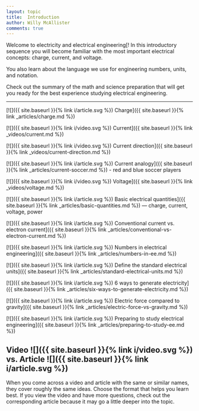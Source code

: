 ```yaml
---
layout: topic
title:  Introduction
author: Willy McAllister
comments: true
---
```


Welcome to electricity and electrical engineering[! In this introductory sequence you will become familiar with the most important electrical concepts: charge, current, and voltage. 

You also learn about the language we use for engineering numbers, units, and notation. 

Check out the summary of the math and science preparation that will get you ready for the best experience studying electrical engineering.

----

[![]({{ site.baseurl }}{% link i/article.svg %}) Charge]({{ site.baseurl }}{% link _articles/charge.md %})

[![]({{ site.baseurl }}{% link i/video.svg %}) Current]({{ site.baseurl }}{% link _videos/current.md %})

[![]({{ site.baseurl }}{% link i/video.svg %}) Current direction]({{ site.baseurl }}{% link _videos/current-direction.md %})

[![]({{ site.baseurl }}{% link i/article.svg %}) Current analogy]({{ site.baseurl }}{% link _articles/current-soccer.md %}) - red and blue soccer players

[![]({{ site.baseurl }}{% link i/video.svg %}) Voltage]({{ site.baseurl }}{% link _videos/voltage.md %})

[![]({{ site.baseurl }}{% link i/article.svg %}) Basic electrical quantities]({{ site.baseurl }}{% link _articles/basic-quantities.md %}) — charge, current, voltage, power

[![]({{ site.baseurl }}{% link i/article.svg %}) Conventional current vs. electron current]({{ site.baseurl }}{% link _articles/conventional-vs-electron-current.md %})

[![]({{ site.baseurl }}{% link i/article.svg %}) Numbers in electrical engineering]({{ site.baseurl }}{% link _articles/numbers-in-ee.md %})

[![]({{ site.baseurl }}{% link i/article.svg %}) Define the standard electrical units]({{ site.baseurl }}{% link _articles/standard-electrical-units.md %})

[![]({{ site.baseurl }}{% link i/article.svg %}) 6 ways to generate electricity]({{ site.baseurl }}{% link _articles/six-ways-to-generate-electricity.md %})

[![]({{ site.baseurl }}{% link i/article.svg %}) Electric force compared to gravity]({{ site.baseurl }}{% link _articles/electric-force-vs-gravity.md %})

[![]({{ site.baseurl }}{% link i/article.svg %}) Preparing to study electrical engineering]({{ site.baseurl }}{% link _articles/preparing-to-study-ee.md %})

## Video ![]({{ site.baseurl }}{% link i/video.svg %}) vs. Article ![]({{ site.baseurl }}{% link i/article.svg %})

When you come across a video and article with the same or similar names, they cover roughly the same ideas. Choose the format that helps you learn best. If you view the video and have more questions, check out the corresponding article because it may go a little deeper into the topic.
